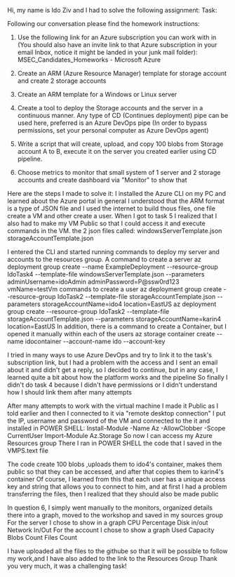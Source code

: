 Hi, my name is Ido Ziv and I had to solve the following assignment:
Task:

Following our conversation please find the homework instructions:

1. Use the following link for an Azure subscription you can work with in (You should also have an invite link to that Azure subscription in your email Inbox, notice it might be landed in your junk mail folder):   MSEC_Candidates_Homeworks - Microsoft Azure

2. Create an ARM (Azure Resource Manager) template for storage account and create 2 storage accounts

3. Create an ARM template for a Windows or Linux server

4. Create a tool to deploy the Storage accounts and the server in a continuous manner. Any type of CD (Continues deployment) pipe can be used here, preferred is an Azure DevOps pipe (In order to bypass permissions, set your personal computer as Azure DevOps agent)

5. Write a script that will create, upload, and copy 100 blobs from Storage account A to B, execute it on the server you created earlier using CD pipeline.

6. Choose metrics to monitor that small system of 1 server and 2 storage accounts   and create dashboard via "Monitor" to show that

Here are the steps I made to solve it:
I installed the Azure CLI on my PC and learned about the Azure portal in general
I understood that the ARM format is a type of JSON file and I used the internet to build thous files, one file create a VM and other create a user. When I got to task 5 I realized that I also had to make my VM Public so that I could access it and execute commands in the VM.
the 2 json files called:
windowsServerTemplate.json
storageAccountTemplate.json

I entered the CLI and started running commands to deploy my server and accounts to the resources group.
A command to create a server
az deployment group create --name ExampleDeployment --resource-group IdoTask4 --template-file windowsServerTemplate.json --parameters adminUsername=idoAdmin adminPassword=P@ssw0rd123 vmName=testVm
 commands to create a user
az deployment group create --resource-group IdoTask2 --template-file storageAccountTemplate.json --parameters storageAccountName=ido4 location=EastUS
az deployment group create --resource-group IdoTask2 --template-file storageAccountTemplate.json --parameters storageAccountName=karin4 location=EastUS
In addition, there is a command to create a Container, but I opened it manually within each of the users
az storage container create --name idocontainer --account-name ido --account-key <key>

I tried in many ways to use Azure DevOps and try to link it to the task's subscription link, but I had a problem with the access and I sent an email about it and didn't get a reply, so I decided to continue, but in any case, I learned quite a bit about how the platform works and the pipeline
So finally I didn't do task 4 because I didn't have permissions or I didn't understand how I should link them after many attempts

After many attempts to work with the virtual machine I made it Public as I told earlier and then I connected to it via "remote desktop connection" I put the IP, username and password of the VM and connected to the it
and installed in POWER SHELL: 
Install-Module -Name Az -AllowClobber -Scope CurrentUser
Import-Module Az.Storage
So now I can access my Azure Resources group
There I ran in POWER SHELL the code that I saved in the VMPS.text file

The code create 100 blobs ,uploads them to ido4's container, makes them public so that they can be accessed, and after that copies them to karin4's container
Of course, I learned from this that each user has a unique access key and string that allows you to connect to him, and at first I had a problem transferring the files, then I realized that they should also be made public

In question 6, I simply went manually to the monitors, organized details there into a graph, moved to the workshop and saved in my sources group
For the server I chose to show in a graph
CPU Percentage
Disk in/out
Network In/Out
For the account I chose to show a graph
Used Capacity
Blobs Count
Files Count

I have uploaded all the files to the githube so that it will be possible to follow my work,and I have also added to the link to the Resources Group
Thank you very much, it was a challenging task!
